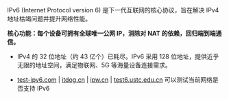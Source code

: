 IPv6 (Internet Protocol version 6) 是下一代互联网的核心协议，旨在解决 IPv4 地址枯竭问题并提升网络性能。

**核心功能：每个设备可拥有全球唯一公网 IP，消除对 NAT 的依赖，回归端到端通信。**

- IPv4 的 32 位地址（约 43 亿个）已耗尽。IPv6 采用 128 位地址，提供近乎无限的地址空间，满足物联网、5G 等海量设备连接需求。

- [test-ipv6.com](https://test-ipv6.com) | [itdog.cn](https://www.itdog.cn/localhost/) | [ipw.cn](https://ipw.cn) | [test6.ustc.edu.cn](https://test6.ustc.edu.cn) 可以测试当前网络是否支持 IPv6
